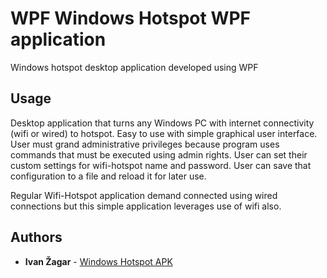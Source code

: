 # WPF Windows Hotspot WPF application
Windows hotspot desktop application developed using WPF

## Usage
Desktop application that turns any Windows PC with internet connectivity (wifi or wired) to hotspot.
Easy to use with simple graphical user interface.
User must grand administrative privileges because program uses commands that must be executed using admin rights.
User can set their custom settings for wifi-hotspot name and password. 
User can save that configuration to a file and reload it for later use.

Regular Wifi-Hotspot application demand connected using wired connections but this simple application leverages use of wifi also.

## Authors

* **Ivan Žagar** - [Windows Hotspot APK](https://github.com/Thranduil77/WPF_Windows_Hotspot_apk/tree/master)
